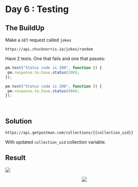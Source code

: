 # Day 6 : Testing

## The BuildUp
Make a `GET` request called `jokes`

```HTTPS
https://api.chucknorris.io/jokes/random
```

Have 2 tests. One that fails and one that passes:

```js
pm.test("Status code is 200", function () {
 pm.response.to.have.status(200);
});

pm.test("Status code is 200", function () {
 pm.response.to.have.status(404);
});
```

<br>


## Solution 

```HTTPS
https://api.getpostman.com/collections/{{collection_uid}}
```
With updated `collection_uid` collection variable.
## Result

<img src="https://i.imgur.com/RbREZms.png">
<p align="center">
<img src="https://media1.giphy.com/media/NfzERYyiWcXU4/giphy.gif?cid=ecf05e47hkcrsrk4nchx80kdh6t555wpdy3wentp4rcg060x&rid=giphy.gif&ct=g" />
</p>